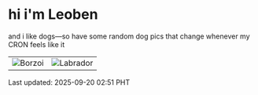 # hi i'm Leoben

and i like dogs—so have some random dog pics that change whenever my CRON feels like it

|  |  |
|--------|----------|
| ![Borzoi](https://random-dog-vercel.vercel.app/api/random-borzoi?v=1758307882) | ![Labrador](https://random-dog-vercel.vercel.app/api/random-labrador?v=1758307882) |

Last updated: 2025-09-20 02:51 PHT
